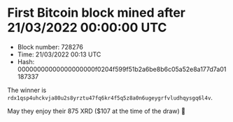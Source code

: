 # First Bitcoin block mined after 21/03/2022 00:00:00 UTC

* Block number: 728276
* Time: 21/03/2022 00:13 UTC
* Hash: 00000000000000000000f0204f599f51b2a6be8b6c05a52e8a177d7a01187337

The winner is `rdx1qsp4uhckvja80u2s8yrztu47fq6kr4f5q5z8a0n6ugeygrfvludhqysgq6l4v`.

May they enjoy their 875 XRD ($107 at the time of the draw) 🙏